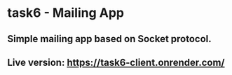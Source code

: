 # task6 - Mailing App
## Simple mailing app based on Socket protocol.

## Live version: https://task6-client.onrender.com/

